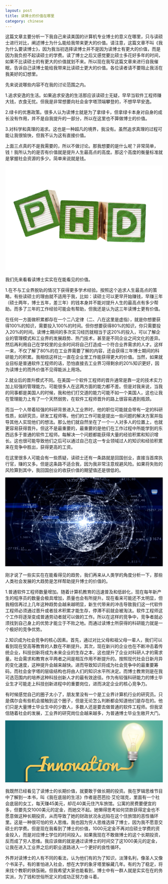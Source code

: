 ```yaml
---
layout: post
title: 读博士的价值在哪里
category: chinese
---
```

这篇文章主要分析一下我自己来读美国的计算机专业博士的意义在哪里，只与读硕士进行对比，阐述博士为什么能给我带来更大的价值。请注意，这篇文章不叫《我为什么要读博士》，因为我当初选择读博士并不是因为读博士有更大的价值，而是因为我负担不起读硕士的学费。读了博士之后又感觉要比硕士多花好多年的时间，如果不比读硕士的有更大的价值就划不来。所以现在我写这篇文章来进行自我催眠，告诉自己读博士能给我带来比读硕士更大的价值。各位读者请不要阻止我活在我美好的幻想里。

先来说说哪些内容不在我的讨论范围之内。

1.追求安逸的生活。如果追求安逸的生活那应该读硕士无疑，早早当软件工程师赚大钱，衣食无忧。但我是非常想要向社会金字塔顶端攀登的，不想早早安逸。

2.绿卡的优惠政策。很多人认为读博士就是为了拿绿卡，但拿绿卡本身对自身的成长没有作用，并不是自我提升的一部分，所以在这里也不算做博士的价值。

3.对科学和真理的渴求。这也是一种超凡的境界，我没有。虽然追求真理的过程可能让我很愉快，但我不认为这有直接价值。

上面三点真的不是我需要的，所以不做讨论。那我想要的是什么呢？非常简单，钱！我所认为的是否有价值就是提升人生最高点的高度。那这个高度的衡量标准就是掌握社会资源的多少。简单来说就是钱。

<div class="row">
<div class="col-lg-12">
      <div class="thumbnail">
          <img src="/img/phd1.jpg">
      </div>
</div>
</div>

我们先来看看读博士实实在在能看见的价值。

1.在不与工业界脱轨的情况下获得更多学术经验。按照这个追求人生最高点的策略，有些读硕士的理由就不适用于我，比如：读硕士可以更早开始赚钱，早赚三年（硕士两年，博士五年，差三年）的钱本身并不能对提升人生的最高点有多少帮助。而多了三年的工作经验可能会有帮助，但我还是认为这三年读博士更有价值。

在任何一方面做积累都存在一个二八定律（二、八在这里是虚指），就是你想要获得100%的知识，需要投入100%的时间。但你想要获得80%的知识，你只需要投入20%的时间。读博士期间的多次实习经历就相当于这20%的投入，可以了解企业的管理模式和工业界的发展趋势、热门技术，甚至是不同企业之间文化的差异。然后再利用自己在学校里的业余时间将自己打造成一个符合业界需求的人才。这样一来，不仅了解了80%的在工业界需要了解的内容，还会获得三年博士期间的科研能力的积累。我相信这样比一直在企业里工作能获得更大的价值。当然，如果就业目标是普通软件工程师的话，恐怕直接去工业界习得剩余的20%知识更好，因为读博士的而外价值不见得能派上用场。

2.就业后的晋升模式不同。在美国一个软件工程师的晋升通常是靠一定的技术实力加上较强的管理能力。可能很多人在这两方面的能力都不差。但是对我来说，当我的同事都是美国人的时候，我和他们打交道的能力可能不如一个美国人，这也让我在管理能力上有了一个天然弱势，在软件工程师晋升的路上很容易遇到瓶颈。

而当一个人带着较强的科研背景进入工业界时，他的职位可能就会带有一定的科研性质，如研究员，研发工程师等。他们的工作可能是提出一些问题的解决方案并指导其他人实现他们的想法。那么他们就自然坐在了一个一人对多人的位置上，也就更容易获得晋升。但这不是最重要的，最重要的是他们在工作过程中所能学到的东西远多于普通的软件工程师。每解决一个问题都能获得大量的经验积累和知识增长。这也很可能导致他们之后可以通过自己在这一专业领域过人的知识和经验积累来在竞争中胜出，获得更高的工资。

在这里很多人可能会有一些质疑，读硕士还有一条路就是回国创业，直接当首席执行官，赚的又多。但是这条路不适合我，因为我非常注意规避风险。如果将失败的风险算到其中，我回国创业的收获价值的期望值还是很低的。

<div class="row">
<div class="col-lg-12">
      <div class="thumbnail">
          <img src="/img/phd2.jpg">
      </div>
</div>
</div>

刚才说了一些实实在在能看得见的趋势，我们再来从人类学的角度分析一下，那些人类社会发展的大趋势是怎样帮助提升博士的价值的。

1.普通软件工程师数量增加。随着计算机教育的迅速普及和低龄化，现在每年新产生的程序员的数量会极具增加，质量也会有所提升。现在看来可能还不太明显，但我相信再过上几年这种趋势会越来越明显，新生代带来的冲击导致我们这一代软件工程师必须通过晋升或者技术积累才能生存，停滞不前就会被淘汰。软件工程师这个工作将逐渐变成普通劳动者就可以做的工作。所以在这样的竞争中，竞争者就必须找到自己身上的优势才能立于不败之地。而通过读博士所获得的科研能力就是一个极好的竞争优势。

2.知识成为社会竞争的核心因素。首先，通过对比父母和祖父母一辈人，我们可以看到现在受高等教育的人数在不断提升。其次，现在新兴的企业也在不断冲击着传统企业，科技创新将成为未来企业的生存之本，这也提升了企业对科研人才的需求量。社会需求和教育水平两者之间是相互作用不断提升的。按照现代社会日新月异的变化速度，这种提升会越来越快。进而导致知识将成为社会竞争中的最重要筹码，而社会金字塔的层级结构也将由人们的知识水平所决定。而博士教育则是在我可选范围内的培养这种科技创新人才的最有效途径。作为有较强科研能力的博士毕业生才可能走上科技创新进程中的重要岗位，进而决定企业的核心竞争力。

有时候感觉自己的圈子太小了，朋友里没有一个是工业界计算机行业的研究员。只是偶尔会有些机会接触到这个圈子，但是无论怎么判断都会知道他们是存在的。他们只是大量博士毕业生中的少数人，多数人还是要去做普通的软件工程师。但我坚信随着社会的发展，工业界的研究岗位会越来越多，为普通博士毕业生敞开大门。

<div class="row">
<div class="col-lg-12">
      <div class="thumbnail">
          <img src="/img/phd3.jpg">
      </div>
</div>
</div>

我既然已经看见了读博士的长期价值，就要敢于做长期的投资。我在罗辑思维节目中了解到一本书，叫《我在底层的生活》作者是芭芭拉·艾伦瑞克，里面有一个社会底层的女工，每天赚45美元，却花40美元住汽车旅馆。公寓的房费要便宜的多，但要先交1000美元的定金，而她交不起。她懒得思考如何贷款获得定金也不愿意做这种长期投资，从而导致了她的财政状况永远陷在这个住旅馆的恶性循环里。这是一种很可怕的穷人思维。我也因为穷人思维选择了博士，因为我不愿意交硕士的学费。但是现在我看到了博士的价值，1000元定金不再对应硕士学费的资金投入，而是对应博士学位的时间投入。如果我现在不敢做博士的这个长期投资，反而成了穷人思维。我应该做的就是通过读博士的时间交了这1000美元的定金，让我在进入工业界之后的职业道路进入一个更好的良性循环。

外界对读博士的人有不同的看法，认为他们有的为了知识，淡薄名利，像圣人又像个书呆子。有的害怕进入社会，想在大学的象牙塔里躲藏几年。有的为了稳定，将来找个教职的铁饭碗。但我希望大家也能看到，博士中有一群人就是实实在在的务实派，为了钱和世俗所定义的成功正努力奋斗着。


